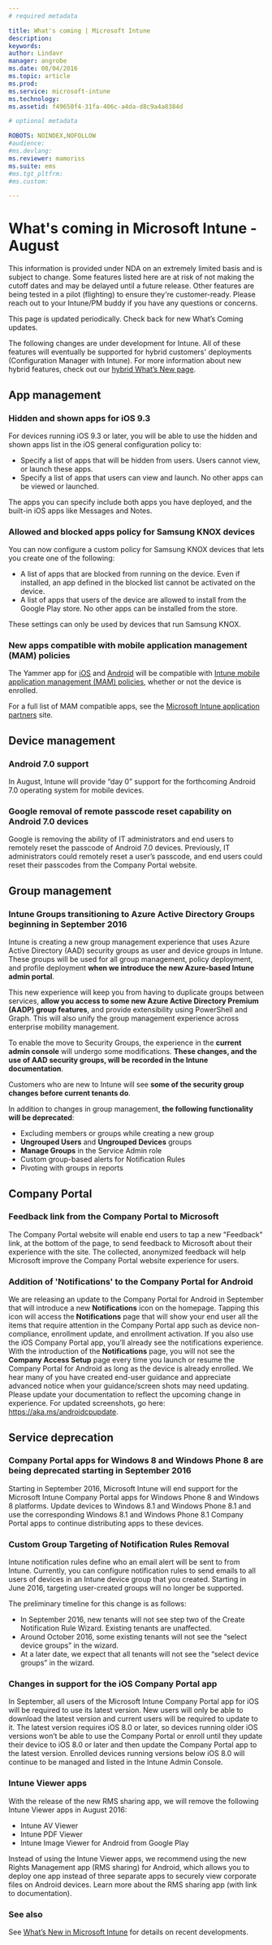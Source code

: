 ```yaml
---
# required metadata

title: What's coming | Microsoft Intune
description:
keywords:
author: Lindavr
manager: angrobe
ms.date: 08/04/2016
ms.topic: article
ms.prod:
ms.service: microsoft-intune
ms.technology:
ms.assetid: f49650f4-31fa-406c-a4da-d8c9a4a8384d

# optional metadata

ROBOTS: NOINDEX,NOFOLLOW
#audience:
#ms.devlang:
ms.reviewer: mamoriss
ms.suite: ems
#ms.tgt_pltfrm:
#ms.custom:

---
```


# What's coming in Microsoft Intune - August
This information is provided under NDA on an extremely limited basis and is subject to change. Some features listed here are at risk of not making the cutoff dates and may be delayed until a future release. Other features are being tested in a pilot (flighting) to ensure they're customer-ready. Please reach out to your Intune/PM buddy if you have any questions or concerns.

This page is updated periodically. Check back for new What’s Coming updates.

The following changes are under development for Intune. All of these features will eventually be supported for hybrid customers' deployments (Configuration Manager with Intune). For more information about new hybrid features, check out our [hybrid What’s New page](https://technet.microsoft.com/en-US/library/mt718155(TechNet.10).aspx).


## App management
### Hidden and shown apps for iOS 9.3
For devices running iOS 9.3 or later, you will be able to use the hidden and shown apps list in the iOS general configuration policy to:
- Specify a list of apps that will be hidden from users. Users cannot view, or launch these apps.
- Specify a list of apps that users can view and launch. No other apps can be viewed or launched.

The apps you can specify include both apps you have deployed, and the built-in iOS apps like Messages and Notes.
<!---TFS 1279009--->

### Allowed and blocked apps policy for Samsung KNOX devices

You can now configure a custom policy for Samsung KNOX devices that lets you create one of the following:
- A list of apps that are blocked from running on the device. Even if installed, an app defined in the blocked list cannot be activated on the device.
- A list of apps that users of the device are allowed to install from the Google Play store. No other apps can be installed from the store.

These settings can only be used by devices that run Samsung KNOX.
<!--- For details, see [Use custom policies to allow and block apps for Samsung KNOX devices]( custom-policy-to-allow-and-block-samsung-knox-apps.md)--->
<!---TFS 1311629 --->

### New apps compatible with mobile application management (MAM) policies
The Yammer app for [iOS](https://itunes.apple.com/app/yammer/id289559439?mt=8) and [Android](https://play.google.com/store/apps/details?id=com.yammer.v1) will be compatible with [Intune mobile application management (MAM) policies](/intune/deploy-use/protect-app-data-using-mobile-app-management-policies-with-microsoft-intune), whether or not the device is enrolled.

For a full list of MAM compatible apps, see the [Microsoft Intune application partners](https://www.microsoft.com/cloud-platform/microsoft-intune-partners) site.
<!--- TFS 1252335 & 1252336--->

## Device management
### Android 7.0 support
In August, Intune will provide “day 0” support for the forthcoming Android 7.0 operating system for mobile devices.
<!---TFS 1262053--->
### Google removal of remote passcode reset capability on Android 7.0 devices
Google is removing the ability of IT administrators and end users to remotely reset the passcode of Android 7.0 devices. Previously, IT administrators could remotely reset a user’s passcode, and end users could reset their passcodes from the Company Portal website.

## Group management
### Intune Groups transitioning to Azure Active Directory Groups beginning in September 2016
Intune is creating a new group management experience that uses Azure Active Directory (AAD) security groups as user and device groups in Intune. These groups will be used for all group management, policy deployment, and profile deployment **when we introduce the new Azure-based Intune admin portal**.

This new experience will keep you from having to duplicate groups between services, **allow you access to some new Azure Active Directory Premium (AADP) group features**, and provide extensibility using PowerShell and Graph. This will also unify the group management experience across enterprise mobility management.

To enable the move to Security Groups, the experience in the **current admin console** will undergo some modifications. **These changes, and the use of AAD security groups, will be recorded in the Intune documentation**.

Customers who are new to Intune will see **some of the security group changes before current tenants do**.

In addition to changes in group management, **the following functionality will be deprecated**:
- Excluding members or groups while creating a new group
- **Ungrouped Users** and **Ungrouped Devices** groups
- **Manage Groups** in the Service Admin role
- Custom group-based alerts for Notification Rules
- Pivoting with groups in reports
<!--- TFS 1295329--->

## Company Portal

### Feedback link from the Company Portal to Microsoft
The Company Portal website will enable end users to tap a new "Feedback" link, at the bottom of the page, to send feedback to Microsoft about their experience with the site. The collected, anonymized feedback will help Microsoft improve the Company Portal website experience for users.
<!--- TFS 1313657--->

### Addition of 'Notifications' to the Company Portal for Android
We are releasing an update to the Company Portal for Android in September that will introduce a new **Notifications** icon on the homepage. Tapping this icon will access the **Notifications** page that will show your end user all the items that require attention in the Company Portal app such as device non-compliance, enrollment update, and enrollment activation. If you also use the iOS Company Portal app, you’ll already see the notifications experience. With the introduction of the **Notifications** page, you will not see the **Company Access Setup** page every time you launch or resume the Company Portal for Android as long as the device is already enrolled. We hear many of you have created end-user guidance and appreciate advanced notice when your guidance/screen shots may need updating. Please update your documentation to reflect the upcoming change in experience. For updated screenshots, go here: https://aka.ms/androidcpupdate.  


## Service deprecation
### Company Portal apps for Windows 8 and Windows Phone 8 are being deprecated starting in September 2016
Starting in September 2016, Microsoft Intune will end support for the Microsoft Intune Company Portal apps for Windows Phone 8 and Windows 8 platforms. Update devices to Windows 8.1 and Windows Phone 8.1 and use the corresponding Windows 8.1 and Windows Phone 8.1 Company Portal apps to continue distributing apps to these devices.
<!---TFS 1255391--->

### Custom Group Targeting of Notification Rules Removal
Intune notification rules define who an email alert will be sent to from Intune. Currently, you can configure notification rules to send emails to all users of devices in an Intune device group that you created. Starting in June 2016, targeting user-created groups will no longer be supported.

The preliminary timeline for this change is as follows:
- In September 2016, new tenants will not see step two of the Create Notification Rule Wizard. Existing tenants are unaffected.
- Around October 2016, some existing tenants will not see the “select device groups” in the wizard.
- At a later date, we expect that all tenants will not see the “select device groups” in the wizard.

<!---	TFS 1278864--->
### Changes in support for the iOS Company Portal app
In September, all users of the Microsoft Intune Company Portal app for iOS will be required to use its latest version. New users will only be able to download the latest version and current users will be required to update to it. The latest version requires iOS 8.0 or later, so devices running older iOS versions won’t be able to use the Company Portal or enroll until they update their device to iOS 8.0 or later and then update the Company Portal app to the latest version. Enrolled devices running versions below iOS 8.0 will continue to be managed and listed in the Intune Admin Console.

<!---TFS 1283165--->


### Intune Viewer apps
With the release of the new RMS sharing app, we will remove the following Intune Viewer apps in August 2016:
- Intune AV Viewer
- Intune PDF Viewer
- Intune Image Viewer for Android from Google Play

Instead of using the Intune Viewer apps, we recommend using the new Rights Management app (RMS sharing) for Android, which allows you to deploy one app instead of three separate apps to securely view corporate files on Android devices. Learn more about the RMS sharing app (with link to documentation).
<!--- goes in 1608 What's New--->


### See also
See [What’s New in Microsoft Intune](whats-new-in-microsoft-intune.md) for details on recent developments.
